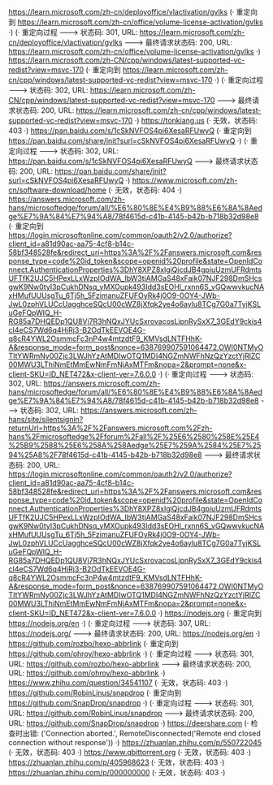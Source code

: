 https://learn.microsoft.com/zh-cn/deployoffice/vlactivation/gvlks (· 重定向到 https://learn.microsoft.com/zh-cn/office/volume-license-activation/gvlks ·)
(· 重定向过程 ---> 状态码: 301, URL: https://learn.microsoft.com/zh-cn/deployoffice/vlactivation/gvlks ---> 最终请求状态码: 200, URL: https://learn.microsoft.com/zh-cn/office/volume-license-activation/gvlks ·)
https://learn.microsoft.com/zh-CN/cpp/windows/latest-supported-vc-redist?view=msvc-170 (· 重定向到 https://learn.microsoft.com/zh-cn/cpp/windows/latest-supported-vc-redist?view=msvc-170 ·)
(· 重定向过程 ---> 状态码: 302, URL: https://learn.microsoft.com/zh-CN/cpp/windows/latest-supported-vc-redist?view=msvc-170 ---> 最终请求状态码: 200, URL: https://learn.microsoft.com/zh-cn/cpp/windows/latest-supported-vc-redist?view=msvc-170 ·)
https://tonkiang.us (· 无效，状态码: 403 ·)
https://pan.baidu.com/s/1cSkNVFOS4pi6XesaRFUwyQ (· 重定向到 https://pan.baidu.com/share/init?surl=cSkNVFOS4pi6XesaRFUwyQ ·)
(· 重定向过程 ---> 状态码: 302, URL: https://pan.baidu.com/s/1cSkNVFOS4pi6XesaRFUwyQ ---> 最终请求状态码: 200, URL: https://pan.baidu.com/share/init?surl=cSkNVFOS4pi6XesaRFUwyQ ·)
https://www.microsoft.com/zh-cn/software-download/home (· 无效，状态码: 404 ·)
https://answers.microsoft.com/zh-hans/microsoftedge/forum/all/%E6%80%8E%E4%B9%88%E6%8A%8Aedge%E7%9A%84%E7%94%A8/78f4615d-c41b-4145-b42b-b718b32d98e8 (· 重定向到 https://login.microsoftonline.com/common/oauth2/v2.0/authorize?client_id=a81d90ac-aa75-4cf8-b14c-58bf348528fe&redirect_uri=https%3A%2F%2Fanswers.microsoft.com&response_type=code%20id_token&scope=openid%20profile&state=OpenIdConnect.AuthenticationProperties%3DhY8XPZ8xlgiQjcdJB4gpiuUzmUFRdmtsUFTfK2UJC5HPexLLxWzpIOdWA_IbW3tjAMGaS48xFaik07NJF298DmSHcsgwK9Nw0tyI3pCukhDNsq_yMXOupk493Idd3sEOHl_rxnn6S_vGQwwvkucNAxHMufUUUsgTu_6Tj5h_5FzimanuZFUFOyRk4j0O9-0OY4-JWb-JwL0zphVLUCcUagghceSQcU00cWZ8jXfqk2ye4o6aylu8TCg7G0a7TyjKSLuGeFQpWIQ_H-RG85a7DHQEDp1QU8Vj7R3hNQxJYUcSxrovacosLjpnRySxX7_3GEdY9ckis4cI4eCS7Wd6q4HiRj3-B2OdTkEEVOE4G-q8cR4YWL2OsmmcFc3nP4w4mtzdtF9_KMVsdLNTFHhK-A&response_mode=form_post&nonce=638769907591064472.OWI0NTMyOTItYWRmNy00Zjc3LWJhYzAtMDIwOTQ1MDI4NGZmNWFhNzQzYzctYjRlZC00MWU3LThiNmEtMmEwNmFmNjAxMTFm&nopa=2&prompt=none&x-client-SKU=ID_NET472&x-client-ver=7.6.0.0 ·)
(· 重定向过程 ---> 状态码: 302, URL: https://answers.microsoft.com/zh-hans/microsoftedge/forum/all/%E6%80%8E%E4%B9%88%E6%8A%8Aedge%E7%9A%84%E7%94%A8/78f4615d-c41b-4145-b42b-b718b32d98e8 ---> 状态码: 302, URL: https://answers.microsoft.com/zh-hans/site/silentsignin?returnUrl=https%3A%2F%2Fanswers.microsoft.com%2Fzh-hans%2Fmicrosoftedge%2Fforum%2Fall%2F%25E6%2580%258E%25E4%25B9%2588%25E6%258A%258Aedge%25E7%259A%2584%25E7%2594%25A8%2F78f4615d-c41b-4145-b42b-b718b32d98e8 ---> 最终请求状态码: 200, URL: https://login.microsoftonline.com/common/oauth2/v2.0/authorize?client_id=a81d90ac-aa75-4cf8-b14c-58bf348528fe&redirect_uri=https%3A%2F%2Fanswers.microsoft.com&response_type=code%20id_token&scope=openid%20profile&state=OpenIdConnect.AuthenticationProperties%3DhY8XPZ8xlgiQjcdJB4gpiuUzmUFRdmtsUFTfK2UJC5HPexLLxWzpIOdWA_IbW3tjAMGaS48xFaik07NJF298DmSHcsgwK9Nw0tyI3pCukhDNsq_yMXOupk493Idd3sEOHl_rxnn6S_vGQwwvkucNAxHMufUUUsgTu_6Tj5h_5FzimanuZFUFOyRk4j0O9-0OY4-JWb-JwL0zphVLUCcUagghceSQcU00cWZ8jXfqk2ye4o6aylu8TCg7G0a7TyjKSLuGeFQpWIQ_H-RG85a7DHQEDp1QU8Vj7R3hNQxJYUcSxrovacosLjpnRySxX7_3GEdY9ckis4cI4eCS7Wd6q4HiRj3-B2OdTkEEVOE4G-q8cR4YWL2OsmmcFc3nP4w4mtzdtF9_KMVsdLNTFHhK-A&response_mode=form_post&nonce=638769907591064472.OWI0NTMyOTItYWRmNy00Zjc3LWJhYzAtMDIwOTQ1MDI4NGZmNWFhNzQzYzctYjRlZC00MWU3LThiNmEtMmEwNmFmNjAxMTFm&nopa=2&prompt=none&x-client-SKU=ID_NET472&x-client-ver=7.6.0.0 ·)
https://nodejs.org (· 重定向到 https://nodejs.org/en ·)
(· 重定向过程 ---> 状态码: 307, URL: https://nodejs.org/ ---> 最终请求状态码: 200, URL: https://nodejs.org/en ·)
https://github.com/rozbo/hexo-abbrlink (· 重定向到 https://github.com/ohroy/hexo-abbrlink ·)
(· 重定向过程 ---> 状态码: 301, URL: https://github.com/rozbo/hexo-abbrlink ---> 最终请求状态码: 200, URL: https://github.com/ohroy/hexo-abbrlink ·)
https://www.zhihu.com/question/34541107 (· 无效，状态码: 403 ·)
https://github.com/RobinLinus/snapdrop (· 重定向到 https://github.com/SnapDrop/snapdrop ·)
(· 重定向过程 ---> 状态码: 301, URL: https://github.com/RobinLinus/snapdrop ---> 最终请求状态码: 200, URL: https://github.com/SnapDrop/snapdrop ·)
https://deershare.com (· 检查时出错: ('Connection aborted.', RemoteDisconnected('Remote end closed connection without response')) ·)
https://zhuanlan.zhihu.com/p/550722045 (· 无效，状态码: 403 ·)
https://www.qbittorrent.org (· 无效，状态码: 403 ·)
https://zhuanlan.zhihu.com/p/405968623 (· 无效，状态码: 403 ·)
https://zhuanlan.zhihu.com/p/000000000 (· 无效，状态码: 403 ·)
